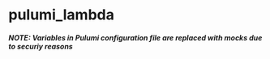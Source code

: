 # pulumi_lambda

##### NOTE: Variables in Pulumi configuration file are replaced with mocks due to securiy reasons 

